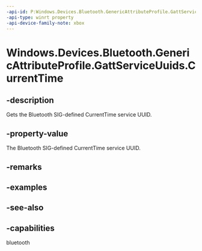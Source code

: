 ```yaml
---
-api-id: P:Windows.Devices.Bluetooth.GenericAttributeProfile.GattServiceUuids.CurrentTime
-api-type: winrt property
-api-device-family-note: xbox
---
```


<!-- Property syntax
public System.Guid CurrentTime { get; }
-->

# Windows.Devices.Bluetooth.GenericAttributeProfile.GattServiceUuids.CurrentTime

## -description
Gets the Bluetooth SIG-defined CurrentTime service UUID.

## -property-value
The Bluetooth SIG-defined CurrentTime service UUID.

## -remarks

## -examples

## -see-also

## -capabilities
bluetooth
